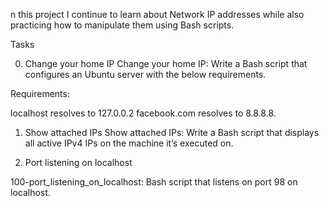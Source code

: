n this project I continue to learn about Network IP addresses while also practicing how to manipulate them using Bash scripts.

Tasks

0. Change your home IP
 Change your home IP: Write a Bash script that configures an Ubuntu server with the below requirements.

Requirements:

localhost resolves to 127.0.0.2
facebook.com resolves to 8.8.8.8.

1. Show attached IPs
 Show attached IPs: Write a Bash script that displays all active IPv4 IPs on the machine it’s executed on.

2. Port listening on localhost

100-port_listening_on_localhost: Bash script that listens on port 98 on localhost.
